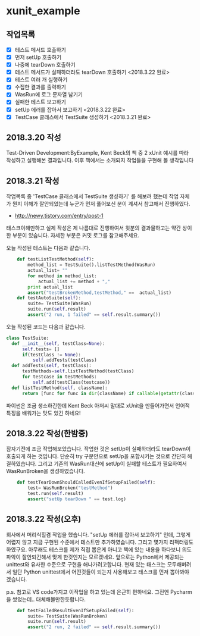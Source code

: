 # xunit_example

## 작업목록

- [x] 테스트 메서드 호출하기
- [x] 먼저 setUp 호출하기
- [x] 나중에 tearDown 호출하기
- [x] 테스트 메서드가 실패하더라도 tearDown 호출하기 <2018.3.22 완료>
- [x] 테스트 여러 개 실행하기
- [x] 수집한 결과를 출력하기
- [x] WasRun에 로그 문자열 남기기
- [x] 실패한 테스트 보고하기
- [x] setUp 에러를 잡아서 보고하기 <2018.3.22 완료>
- [x] TestCase 클래스에서 TestSuite 생성하기 <2018.3.21 완료>

## 2018.3.20 작성

Test-Driven Development:ByExample, Kent Beck의 책 중 2 xUnit 예시를 따라 작성하고 실행해본 결과입니다. 이후 책에서는 소개되지 작업들을  구현해 볼 생각입니다

## 2018.3.21 작성

작업목록 중 'TestCase 클래스에서 TestSuite 생성하기' 를 해보려 했는데 작업 자체가 뭔지 이해가 잘안되었는데 누군가 먼저 풀어보신 분이 계셔서 참고해서 진행하였다.

* http://newy.tistory.com/entry/post-1  

태스크이해만하고 실제 작성은 제 나름대로 진행하여서 윗분의 결과물하고는 약간 상이한 부분이 있습니다. 자세한 부분은 커밋 로그를 참고해주세요.

오늘 작성된 테스트는 다음과 같습니다.

  ```python
      def testListTestMethod(self):
          method_list = TestSuite().listTestMethod(WasRun)
          actual_list= ""
          for method in method_list:
              actual_list += method + ","
          print actual_list
          assert("testBrokenMethod,testMethod," ==  actual_list)
      def testAutoSuite(self):
          suite= TestSuite(WasRun)
          suite.run(self.result)
          assert("2 run, 1 failed" == self.result.summary())
  ```

  오늘 작성된 코드는 다음과 같습니다.

  ```python
class TestSuite:
    def __init__(self, testClass=None):
        self.tests= []
        if(testClass != None):
            self.addTests(testClass)
    def addTests(self, testClass):
        testMethods=self.listTestMethod(testClass)
        for testcase in testMethods:
            self.add(testClass(testcase))
    def listTestMethod(self, className):
        return [func for func in dir(className) if callable(getattr(className, func)) and not func.startswith("__") and func.startswith("test")]
  ```
파이썬은 조금 생소하긴한데 Kent Beck 아저씨 말대로 xUnit을 만들어가면서 언어적특징을 배워가는 맛도 있긴 하네요!
  
## 2018.3.22 작성(한밤중)

잠자기전에 조금 작업해보았습니다. 작업한 것은 setUp이 실패하더라도 tearDown이 호출되게 하는 것입니다. 단순히 try 구문안으로 setUp을 포함시키는 것으로 간단히 해결하였습니다.
그리고 기존의 WasRun대신에 setUp이 실패할 테스트가 필요하여서 WasRunBroken을 생성하였습니다.

```python
    def testTearDownShouldCalledEvenIfSetupFailed(self):
        test= WasRunBroken("testMethod")
        test.run(self.result)
        assert("setUp tearDown " == test.log)
```

## 2018.3.22 작성(오후)

회사에서 머리식힐겸 작업을 했습니다. "setUp 에러를 잡아서 보고하기" 인데, 그렇게 어렵지 않고 지금 구현된 수준에서 테스트만 추가하였습니다.
그리고 몇가지 리팩터링도 하였구요. 아무래도 테스크를 제가 직접 뽑은게 아니고 책에 있는 내용을 하다보니 의도파악이 잘안되긴해서 맞게 한것인지는 모르겠네요.
앞으로는 Python에서 제공되는 unittest와 유사한 수준으로 구현을 해나가려고합니다. 현재 있는 태스크는 모두해버려서 일단 Python unittest에서 어떤것들이 되는지 사용해보고
태스크를 먼저 뽑아봐야겠습니다.

p.s. 참고로 VS code가지고 이작업을 하고 있는데 은근히 편하네요. 그전엔 Pycharm을 썼었는데.. 대체해볼만한듯합니다.

```python
    def testFailedResultEvenIfSetupFailed(self):
        suite= TestSuite(WasRunBroken)
        suite.run(self.result)
        assert("2 run, 2 failed" == self.result.summary())
```
